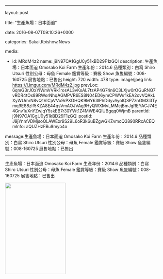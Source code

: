 
--- 

layout: post 

title: "生產魚場：日本面迫" 

date: 2016-08-07T09:10:26+0000 

categories: Sakai,Koishow,News 

media:
  - id: MRdM4z2
    name: j9N97OA1GgU0y51kBD29F1zGQl
    description: 生產魚場：日本面迫 Omosako Koi Farm
生產年份：2014.6
品種類別：白寫 Shiro Utsuri
性別公母：母魚 Female
鑑賞等級：賽級 Show
魚隻編號：008-160725
展售地點：已售出
    height: 720
    width: 478
    type: image/jpeg
    link: https://i.imgur.com/MRdM4z2.jpg
    prevLoc: 6qmG3rJOxYiWmVVRk1rosAL3vKoAL7tzAP4G74n6C3LXjw0rOGuRNQ7vRDR4tOx89RWorNhqAGMPVR6ES8N04ED6ymCPWWr1kEA2cvVQAkLXyWUmrN8vQ1VlCpVVo9rPXOHQK9MY63lPhD6yvAyolQSP7znGM3l3Tymq9E88zlf5KZA8E44qsVmAOJVAg9HyQWXMvLMMcjBmJgREYACJ74E4Gnv1uXnYZwjqY5skEB7r30YWt1Z4MWE4QlUBgqq0WjmB
    parentId: j9N97OA1GgU0y51kBD29F1zGQl
    postId: J9jYnmVDMjsoQLAWExr9S29L6oR3k6uBZgwGKZvmcQ3890RRxACEQ
    mInfo: aQUZHzFBu8myo4o

message:生產魚場：日本面迫 Omosako Koi Farm
生產年份：2014.6
品種類別：白寫 Shiro Utsuri
性別公母：母魚 Female
鑑賞等級：賽級 Show
魚隻編號：008-160725
展售地點：已售出


--- 


生產魚場：日本面迫 Omosako Koi Farm
生產年份：2014.6
品種類別：白寫 Shiro Utsuri
性別公母：母魚 Female
鑑賞等級：賽級 Show
魚隻編號：008-160725
展售地點：已售出


<a href="https://i.imgur.com/MRdM4z2.jpg"><img src="https://i.imgur.com/MRdM4z2.jpg" height=300 width=199 /></a> 
 

